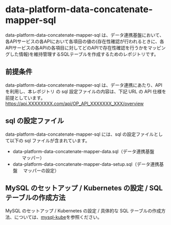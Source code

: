 # data-platform-data-concatenate-mapper-sql
data-platform-data-concatenate-mapper-sql は、データ連携基盤において、各APIサービスの各APIにおいて各項目の値の(存在性確認が行われるときに、各APIサービスの各APIの各項目に対してどのAPIで存在性確認を行うかをマッピングした情報)を維持管理するSQLテーブルを作成するためのレポジトリです。

## 前提条件
data-platform-data-concatenate-mapper-sql は、データ連携にあたり、API を利用し、本レポジトリ の sql 設定ファイルの内容は、下記 URL の API 仕様を前提としています。  
https://api.XXXXXXXX.com/api/OP_API_XXXXXXX_XXX/overview  

## sql の設定ファイル
data-platform-data-concatenate-mapper-sql には、sql の設定ファイルとして以下の sql ファイルが含まれています。

* data-platform-data-concatenate-mapper-data.sql（データ連携基盤 　　マッパー）
* data-platform-data-concatenate-mapper-data-setup.sql（データ連携基盤 　マッパーの設定）

## MySQL のセットアップ / Kubernetes の設定 / SQL テーブルの作成方法
MySQL のセットアップ / Kubernetes の設定 / 具体的な SQL テーブルの作成方法、については、[mysql-kube](https://github.com/latonaio/mysql-kube)を参照ください。
